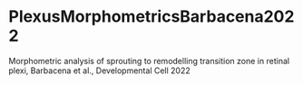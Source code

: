 # PlexusMorphometricsBarbacena2022
Morphometric analysis of sprouting to remodelling transition zone in retinal plexi, Barbacena et al., Developmental Cell 2022
